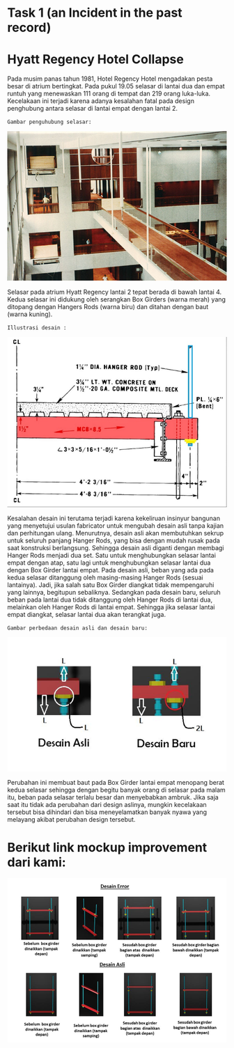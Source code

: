 # Task 1 (an Incident in the past record)
# Hyatt Regency Hotel Collapse
Pada musim panas tahun 1981, Hotel Regency Hotel mengadakan pesta besar di atrium bertingkat. Pada pukul 19.05 selasar di lantai dua 
dan empat runtuh yang menewaskan 111 orang di tempat dan 219 orang luka-luka. Kecelakaan ini terjadi karena adanya kesalahan fatal 
pada design penghubung antara selasar di lantai empat dengan lantai 2.

    Gambar penguhubung selasar:
![Image of Jembatan Penghubung Selasar](https://github.com/kiyahza27/Assignment1-HCI/blob/master/Task%201%20(an%20Incident)/Pict%20Task%201%20(an%20incident)/foto%20jembatan%20penghubung%20selasar.jpg)

Selasar pada atrium Hyatt Regency lantai 2 tepat berada di bawah lantai 4. Kedua selasar ini didukung oleh serangkan Box Girders (warna merah)
yang ditopang dengan Hangers Rods (warna biru) dan ditahan dengan baut (warna kuning). 

    Illustrasi desain :
![Image of Illustrasi Desain](https://github.com/kiyahza27/Assignment1-HCI/blob/master/Task%201%20(an%20Incident)/Pict%20Task%201%20(an%20incident)/Ilustrasi%20desain.jpg)

Kesalahan desain ini terutama terjadi karena kekeliruan insinyur bangunan yang menyetujui usulan fabricator untuk mengubah desain asli tanpa kajian dan perhitungan ulang. Menurutnya, desain asli akan membutuhkan sekrup untuk seluruh panjang Hanger Rods, yang bisa dengan mudah rusak pada saat konstruksi berlangsung. Sehingga desain asli diganti dengan membagi Hanger Rods menjadi dua set. Satu untuk menghubungkan selasar lantai empat dengan atap, satu lagi untuk menghubungkan selasar lantai dua dengan Box Girder lantai empat.
Pada desain asli, beban yang ada pada kedua selasar ditanggung oleh masing-masing Hanger Rods (sesuai lantainya). Jadi, jika salah satu Box Girder diangkat tidak mempengaruhi yang lainnya, begitupun sebaliknya. Sedangkan pada desain baru, seluruh beban pada lantai dua tidak ditanggung oleh Hanger Rods di lantai dua, melainkan oleh Hanger Rods di lantai empat. Sehingga jika selasar lantai empat diangkat, selasar lantai dua akan terangkat juga.

    Gambar perbedaan desain asli dan desain baru:
![Image of Desain Asli & Desain Baru](https://github.com/kiyahza27/Assignment1-HCI/blob/master/Task%201%20(an%20Incident)/Pict%20Task%201%20(an%20incident)/perbedaan%20desain%20asli%20dan%20desain%20baru.jpg)

Perubahan ini membuat baut pada Box Girder lantai empat menopang berat kedua selasar sehingga dengan begitu banyak orang di selasar pada malam itu, beban pada selasar terlalu besar dan menyebabkan ambruk. Jika saja saat itu tidak ada perubahan dari design aslinya, mungkin kecelakaan tersebut bisa dihindari dan bisa meneyelamatkan banyak nyawa yang melayang akibat perubahan design tersebut.

# Berikut link mockup improvement dari kami:
![Image of Desain Error](https://github.com/kiyahza27/Assignment1-HCI/blob/master/Task%201%20(an%20Incident)/Pict%20Task%201%20(an%20incident)/desain%20hyatt%20hotel.jpg)
